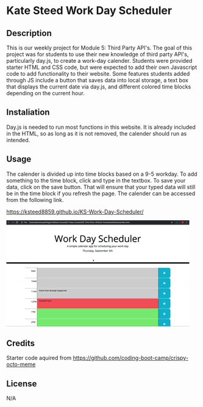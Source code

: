 # Kate Steed Work Day Scheduler

## Description

This is our weekly project for Module 5: Third Party API's. The goal of this project was for students to use their new knowledge of third party API's, particularly day.js, to create a work-day calender. Students were provided starter HTML and CSS code, but were expected to add their own Javascript code to add functionality to their website. Some features students added through JS include a button that saves data into local storage, a text box that displays the current date via day.js, and different colored time blocks depending on the current hour. 

## Instaliation

Day.js is needed to run most functions in this website. It is already included in the HTML, so as long as it is not removed, the calender should run as intended.

## Usage

The calender is divided up into time blocks based on a 9-5 workday. To add something to the time block, click and type in the textbox. To save your data, click on the save button. That will ensure that your typed data will still be in the time block if you refresh the page. The calender can be accessed from the following link.

https://ksteed8859.github.io/KS-Work-Day-Scheduler/

![demo-gif](./Assets/05-third-party-apis-homework-demo.gif)

## Credits

Starter code aquired from https://github.com/coding-boot-camp/crispy-octo-meme

## License
N/A